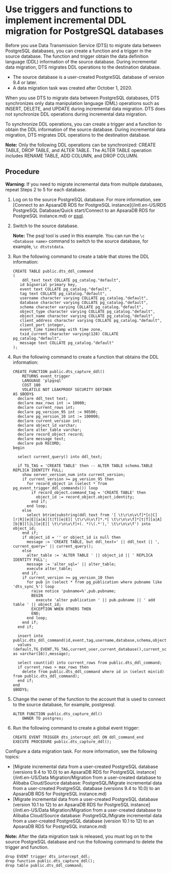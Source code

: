 # Use triggers and functions to implement incremental DDL migration for PostgreSQL databases

Before you use Data Transmission Service \(DTS\) to migrate data between PostgreSQL databases, you can create a function and a trigger in the source database. The function and trigger obtain the data definition language \(DDL\) information of the source database. During incremental data migration, DTS migrates DDL operations to the destination database.

-   The source database is a user-created PostgreSQL database of version 9.4 or later.
-   A data migration task was created after October 1, 2020.

When you use DTS to migrate data between PostgreSQL databases, DTS synchronizes only data manipulation language \(DML\) operations such as INSERT, DELETE, and UPDATE during incremental data migration. DTS does not synchronize DDL operations during incremental data migration.

To synchronize DDL operations, you can create a trigger and a function to obtain the DDL information of the source database. During incremental data migration, DTS migrates DDL operations to the destination database.

**Note:** Only the following DDL operations can be synchronized: CREATE TABLE, DROP TABLE, and ALTER TABLE. The ALTER TABLE operation includes RENAME TABLE, ADD COLUMN, and DROP COLUMN.

## Procedure

**Warning:** If you need to migrate incremental data from multiple databases, repeat Steps 2 to 5 for each database.

1.  Log on to the source PostgreSQL database. For more information, see [Connect to an ApsaraDB RDS for PostgreSQL instance](/intl.en-US/RDS PostgreSQL Database/Quick start/Connect to an ApsaraDB RDS for PostgreSQL instance.md) or [psql](https://www.postgresql.org/docs/current/app-psql.html).

2.  Switch to the source database.

    **Note:** The psql tool is used in this example. You can run the `\c <Database name>` command to switch to the source database, for example, `\c dtststdata`.

3.  Run the following command to create a table that stores the DDL information:

    ```
    CREATE TABLE public.dts_ddl_command
    (
        ddl_text text COLLATE pg_catalog."default",
       id bigserial primary key,
       event text COLLATE pg_catalog."default",
       tag text COLLATE pg_catalog."default",
       username character varying COLLATE pg_catalog."default",
       database character varying COLLATE pg_catalog."default",
       schema character varying COLLATE pg_catalog."default",
       object_type character varying COLLATE pg_catalog."default",
       object_name character varying COLLATE pg_catalog."default",
       client_address character varying COLLATE pg_catalog."default",
       client_port integer,
       event_time timestamp with time zone,
       txid_current character varying(128) COLLATE pg_catalog."default",
       message text COLLATE pg_catalog."default"
    );
    ```

4.  Run the following command to create a function that obtains the DDL information:

    ```
    CREATE FUNCTION public.dts_capture_ddl()
        RETURNS event_trigger
        LANGUAGE 'plpgsql'
        COST 100
        VOLATILE NOT LEAKPROOF SECURITY DEFINER
    AS $BODY$
      declare ddl_text text;
      declare max_rows int := 10000;
      declare current_rows int;
      declare pg_version_95 int := 90500;
      declare pg_version_10 int := 100000;
      declare current_version int;
      declare object_id varchar;
      declare alter_table varchar;
      declare record_object record;
      declare message text;
      declare pub RECORD;
    begin
    
      select current_query() into ddl_text;
    
      if TG_TAG = 'CREATE TABLE' then -- ALTER TABLE schema.TABLE REPLICA IDENTITY FULL;
        show server_version_num into current_version;
        if current_version >= pg_version_95 then
          for record_object in (select * from pg_event_trigger_ddl_commands()) loop
            if record_object.command_tag = 'CREATE TABLE' then
              object_id := record_object.object_identity;
            end if;
          end loop;
        else
          select btrim(substring(ddl_text from '[ \t\r\n\v\f]*[c|C][r|R][e|E][a|A][t|T][e|E][ \t\r\n\v\f]*.*[ \t\r\n\v\f]*[t|T][a|A][b|B][l|L][e|E][ \t\r\n\v\f]+(. *)\(.*'),' \t\r\n\v\f') into object_id;
        end if;
        if object_id = '' or object_id is null then
          message := 'CREATE TABLE, but ddl_text=' || ddl_text || ', current_query=' || current_query();
        else
          alter_table := 'ALTER TABLE ' || object_id || ' REPLICA IDENTITY FULL';
          message := 'alter_sql=' || alter_table;
          execute alter_table;
        end if;
        if current_version >= pg_version_10 then
          for pub in (select * from pg_publication where pubname like 'dts_sync_%') loop
            raise notice 'pubname=%',pub.pubname;
            BEGIN
              execute 'alter publication ' || pub.pubname || ' add table ' || object_id;
            EXCEPTION WHEN OTHERS THEN
            END;
          end loop;
        end if;
      end if;
    
      insert into public.dts_ddl_command(id,event,tag,username,database,schema,object_type,object_name,client_address,client_port,event_time,ddl_text,txid_current,message)
      values (default,TG_EVENT,TG_TAG,current_user,current_database(),current_schema,'','',inet_client_addr(),inet_client_port(),current_timestamp,ddl_text,cast(TXID_CURRENT() as varchar(16)),message);
    
      select count(id) into current_rows from public.dts_ddl_command;
      if current_rows > max_rows then
        delete from public.dts_ddl_command where id in (select min(id) from public.dts_ddl_command);
      end if;
    end
    $BODY$;
    ```

5.  Change the owner of the function to the account that is used to connect to the source database, for example, postgresql.

    ```
    ALTER FUNCTION public.dts_capture_ddl()
        OWNER TO postgres;
    ```

6.  Run the following command to create a global event trigger:

    ```
    CREATE EVENT TRIGGER dts_intercept_ddl ON ddl_command_end
    EXECUTE PROCEDURE public.dts_capture_ddl();
    ```


Configure a data migration task. For more information, see the following topics:

-   [Migrate incremental data from a user-created PostgreSQL database \(versions 9.4 to 10.0\) to an ApsaraDB RDS for PostgreSQL instance](/intl.en-US/Data Migration/Migration from a user-created database to Alibaba Cloud/Source database: PostgreSQL/Migrate incremental data from a user-created PostgreSQL database (versions 9.4 to
         10.0) to an ApsaraDB RDS for PostgreSQL instance.md)
-   [Migrate incremental data from a user-created PostgreSQL database \(version 10.1 to 12\) to an ApsaraDB RDS for PostgreSQL instance](/intl.en-US/Data Migration/Migration from a user-created database to Alibaba Cloud/Source database: PostgreSQL/Migrate incremental data from a user-created PostgreSQL database (version 10.1 to
         12) to an ApsaraDB RDS for PostgreSQL instance.md)

**Note:** After the data migration task is released, you must log on to the source PostgreSQL database and run the following command to delete the trigger and function.

```
drop EVENT trigger dts_intercept_ddl;
drop function public.dts_capture_ddl();
drop table public.dts_ddl_command;
```

